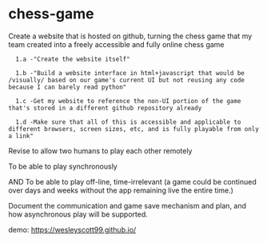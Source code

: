 # chess-game

Create a website that is hosted on github, turning the chess game that my team created into a freely accessible and fully online chess game

      1.a -"Create the website itself"
      
      1.b -"Build a website interface in html+javascript that would be /visually/ based on our game's current UI but not reusing any code because I can barely read python"
      
      1.c -Get my website to reference the non-UI portion of the game that's stored in a different github repository already
      
      1.d -Make sure that all of this is accessible and applicable to different browsers, screen sizes, etc, and is fully playable from only a link"
Revise to allow two humans to play each other remotely

To be able to play synchronously

AND To be able to play off-line, time-irrelevant (a game could be continued over days and weeks without the app remaining live the entire time.)

Document the communication and game save mechanism and plan, and how asynchronous play will be supported.

demo: https://wesleyscott99.github.io/
